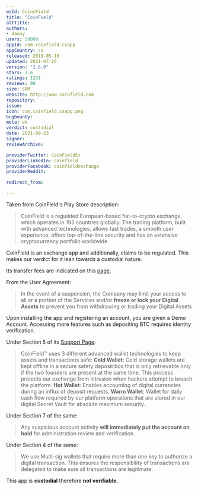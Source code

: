 ```yaml
---
wsId: CoinsField
title: "CoinField"
altTitle: 
authors:
- danny
users: 50000
appId: com.coinfield.csapp
appCountry: ca
released: 2019-05-16
updated: 2021-07-26
version: "2.6.0"
stars: 3.6
ratings: 1231
reviews: 90
size: 58M
website: http://www.coinfield.com
repository: 
issue: 
icon: com.coinfield.csapp.png
bugbounty: 
meta: ok
verdict: custodial
date: 2021-09-23
signer: 
reviewArchive:

providerTwitter: CoinFieldEx
providerLinkedIn: coinfield
providerFacebook: coinfieldexchange
providerReddit: 

redirect_from:

---
```


Taken from CoinField's Play Store description:

> CoinField is a regulated European-based fiat-to-crypto exchange, which operates in 193 countries globally. The trading platform, built with advanced technologies, allows fast trades, a smooth user experience, offers top-of-the-line security and has an extensive cryptocurrency portfolio worldwide.

CoinField is an exchange app and additionally, claims to be regulated. This makes our verdict for it lean towards a custodial nature.

Its transfer fees are indicated on this [page](https://www.coinfield.com/support/transfer-fees).

From the User Agreement:

>  In the event of a suspension, the Company may limit your access to all or a portion of the Services and/or **freeze or lock your Digital Assets** to prevent you from withdrawing or trading your Digital Assets

Upon installing the app and registering an account, you are given a Demo Account. Accessing more features such as depositing BTC requires identity verification.

Under Section 5 of its [Support Page](https://www.coinfield.com/support/most-secure-bitcoin-exchange):

> CoinField™ uses 3 different advanced wallet technologies to keep assets and transactions safe: **Cold Wallet**: Cold storage wallets are kept offline in a secure safety deposit box that is only retrievable only if the two founders are present at the same time. This process protects our exchange from intrusion when hackers attempt to breach the platform. **Hot Wallet**: Enables accounting of digital currencies during an influx of deposit requests. **Warm Wallet**: Wallet for daily cash flow required by our platform operations that are stored in our digital Secret Vault for absolute maximum security.

Under Section 7 of the same:

>Any suspicious account activity **will immediately put the account on hold** for administration review and verification.

Under Section 4 of the same:

>We use Multi-sig wallets that require more than one key to authorize a digital transaction. This ensures the responsibility of transactions are delegated to make sure all transactions are legitimate. 

This app is **custodial** therefore **not verifiable.**